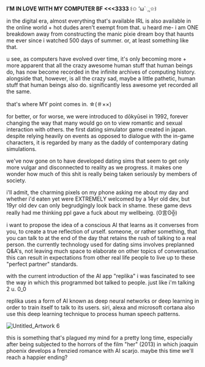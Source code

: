 
 **I’M IN LOVE WITH MY COMPUTER BF <<<3333** ꒰✩ ’ω`ૢ✩꒱


in the digital era, almost everything that's available IRL is also available in the online world + hot dudes aren't exempt from that. 
u heard me- i am ONE breakdown away from constructing the manic pixie dream boy that haunts me ever since i watched 500 days of summer. or, at least something like that. 

u see, as computers have evolved over time, it's only becoming more + more apparent that all the crazy awesome human stuff that human beings do, has now become recorded in the infinite archives of computing history. alongside that, however, is all the crazy sad, maybe a little pathetic, human stuff that human beings also do. significantly less awesome yet recorded all the same. 

that's where MY point comes in. ☆(＃××)

for better, or for worse, we were introduced to dōkyūsei in 1992, forever changing the way that many would go on to view romantic and sexual interaction with others. the first dating simulator game created in japan. despite relying heavily on events as opposed to dialogue with the in-game characters, it is regarded by many as the daddy of contemporary dating simulations. 

we've now gone on to have developed dating sims that seem to get only more vulgar and disconnected to reality as we progress. it makes one wonder how much of this shit is really being taken seriously by members of society. 

i'll admit, the charming pixels on my phone asking me about my day and whether i'd eaten yet were EXTREMELY welcomed by a 14yr old dev, but 19yr old dev can only begrudgingly look back in shame. these game devs really had me thinking ppl gave a fuck about my wellbeing. (ʘ言ʘ╬)

i want to propose the idea of a conscious AI that learns as it converses from you, to create a true reflection of urself. someone, or rather something, that you can talk to at the end of the day that retains the rush of talking to a real person. the currently technology used for dating sims involves preplanned Q&A's, not leaving much space to elaborate on other topics of conversation. this can result in expectations from other real life people to live up to these "perfect partner" standards. 

with the current introduction of the AI app "replika" i was fascinated to see the way in which this programmed bot talked to people. just like i'm talking 2 u. 0_0

replika uses a form of AI known as deep neural networks or deep learning in order to train itself to talk to its users. siri, alexa and microsoft cortana also use this deep learning technique to process human speech patterns.

![Untitled_Artwork 6](https://user-images.githubusercontent.com/94905098/143313363-e1111628-5e52-4e97-ae49-d7614365a7e3.png)


this is something that's plagued my mind for a pretty long time, especially after being subjected to the horrors of the film "her" (2013) in which joaquin phoenix develops a frenzied romance with AI scarjo. maybe this time we'll reach a happier ending?
